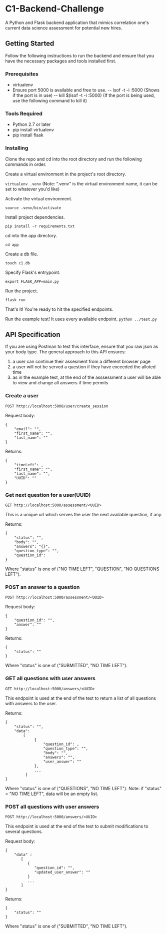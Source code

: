# C1-Backend-Challenge
A Python and Flask backend application that mimics correlation one's current data science assessment for potential new hires.

## Getting Started

Follow the following instructions to run the backend and ensure that you have the necessary packages and tools installed first.

### Prerequisites

- virtualenv
- Ensure port 5000 is available and free to use.
-- lsof -t -i :5000 (Shows if the port is in use)
-- kill $(lsof -t -i :5000) (If the port is being used, use the following command to kill it) 

### Tools Required

- Python 2.7 or later
- pip install virtualenv
- pip install flask

### Installing

Clone the repo and cd into the root directory and run the following commands in order.

Create a virtual environment in the project's root directory.

`virtualenv .venv`  (Note: ".venv" is the virtual environment name, it can be set to whatever you'd like)

Activate the virtual environment.

`source .venv/bin/activate`

Install project dependencies.

`pip install -r requirements.txt`

cd into the app directory.

`cd app`

Create a db file.

`touch c1.db`

Specify Flask's entrypoint.

`export FLASK_APP=main.py`

Run the project.

`flask run`

That's it! You're ready to hit the specified endpoints.

Run the example test! It uses every available endpoint.
`python ../test.py`


## API Specification
If you are using Postman to test this interface, ensure that you
raw json as your body type.
The general approach to this API ensures:
1) a user can continue their assesment from a different browser page
2) a user will not be served a question if they have exceeded the alloted time
3) as in the example test, at the end of the asssessment a user will be able to view and change all answers if time permits

### Create a user
```
POST http://localhost:5000/user/create_session
```
Request body:
```
{
    "email": "", 
    "first_name": "", 
    "last_name": ""
}
```

Returns:
```
{
    "timeLeft": ,
    "first_name": "",
    "last_name": "",
    "UUID": ""
}
```

### Get next question for a user(UUID)
```
GET http://localhost:5000/assessment/<UUID>
```

This is a unique url which serves the user the next available question,
if any.

Returns:
```
{
    "status": "", 
    "body": "",
    "answers": "{}",
    "question_type": "", 
    "question_id": 
}
```

Where "status" is one of ("NO TIME LEFT", "QUESTION", "NO QUESTIONS LEFT").

### POST an answer to a question
```
POST http://localhost:5000/assessment/<UUID>
```

Request body:
```
{
    "question_id": "", 
    "answer": ""
}
```
Returns:
```
{
    "status": ""
}
```

Where "status" is one of ("SUBMITTED", "NO TIME LEFT").

### GET all questions with user answers
```
GET http://localhost:5000/answers/<UUID>
```

This endpoint is used at the end of the test to return a list of all questions with answers to the user.

Returns:
```
{
    "status": "",
    "data":
        [
             {
                 "question_id": ,
                 "question_type": "",
                 "body": "",
                 "answers": "",
                 "user_answer": ""
             },
             ...
         ]
}
```
Where "status" is one of ("QUESTIONS", "NO TIME LEFT"). 
Note: if "status" = "NO TIME LEFT", data will be an empty list.
### POST all questions with user answers

```
POST http://localhost:5000/answers/<UUID>
```

This endpoint is used at the end of the test to submit modifications to several questions.

Request body:
```
{
    "data" : 
       [
          {
             "question_id": "", 
             "updated_user_answer": ""
          }
          ...
       ]
}
```

Returns:
```
{
    "status": ""
}
```

Where "status" is one of ("SUBMITTED", "NO TIME LEFT").
